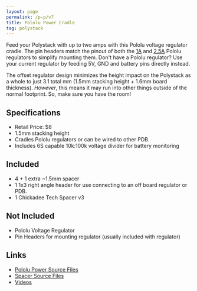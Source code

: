 ```yaml
---
layout: page
permalink: /p-p/v7
title: Pololu Power Cradle
tag: polystack
---
```


Feed your Polystack with up to two amps with this Pololu voltage regulator cradle. The pin headers match the pinout of both the <a href="https://www.pololu.com/product/2831">1A</a> and <a href="https://www.pololu.com/product/2858">2.5A</a> Pololu regulators to simplify mounting them. Don't have a Pololu regulator? Use your current regulator by feeding 5V, GND and battery pins directly instead.

The offset regulator design minimizes the height impact on the Polystack as a whole to just 3.1 total mm (1.5mm stacking height + 1.6mm board thickness). <em>However</em>, this means it may run into other things outside of the normal footprint. So, make sure you have the room!

## Specifications

* Retail Price: $8
* 1.5mm stacking height
* Cradles Pololu regulators or can be wired to other PDB.
* Includes 6S capable 10k:100k voltage divider for battery monitoring

## Included

* 4 + 1 extra ~1.5mm spacer
* 1 1x3 right angle header for use connecting to an off board regulator or PDB.
* 1 Chickadee Tech Spacer v3

## Not Included

* Pololu Voltage Regulator
* Pin Headers for mounting regulator (usually included with regulator)

## Links

* [Pololu Power Source Files](https://github.com/chickadee-tech/p-p)
* [Spacer Source Files](https://github.com/chickadee-tech/spcr)
* [Videos](https://www.youtube.com/playlist?list=PLc5VBJtwRhC_KHaRbnpqcDBDQlBGNDwIL)
